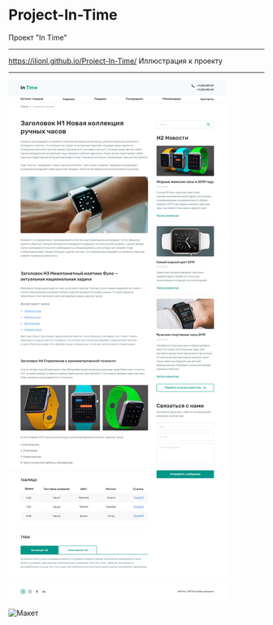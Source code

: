 # Project-In-Time
Проект "In Time" 
***
https://ilionl.github.io/Project-In-Time/
Иллюстрация к проекту
***

![Image alt](https://github.com/iLionL/Project-In-Time/raw/master/images/InTime_NEW.jpg)

![Макет](https://github.com/iLionL/Project-In-Time/raw/master/images/InTime_NEW.psd)
